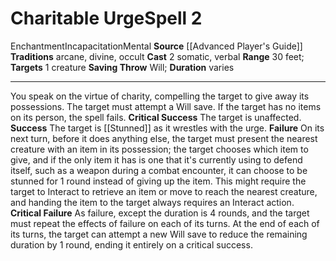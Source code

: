 ﻿---
actions: '[two-actions]'
area: null
bloodline: null
component:
- Somatic
- Verbal
cost: null
deity: null
domain: null
duration: varies
element: null
heighten: null
heighten_level: '2'
id: '677'
lesson: null
level: '2'
mystery: null
name: Charitable Urge
patron_theme: null
range: 30 feet
rarity: Common
requirement: null
saving_throw: Will
school: Enchantment
source: '[[DATABASE/source/Advanced Player''s Guide|Advanced Player''s Guide]]'
target: 1 creature
tradition:
- Arcane
- Divine
- Occult
trait:
- '[[DATABASE/trait/Enchantment|Enchantment]]'
- '[[DATABASE/trait/Incapacitation|Incapacitation]]'
- '[[DATABASE/trait/Mental|Mental]]'
trigger: null
type: Spell

---
# Charitable Urge<span class="item-type">Spell 2</span>

<span class="item-trait">Enchantment</span><span class="item-trait">Incapacitation</span><span class="item-trait">Mental</span>
**Source** [[Advanced Player's Guide]] 
**Traditions** arcane, divine, occult
**Cast** <span class="action-icon">2</span> somatic, verbal
**Range** 30 feet; **Targets** 1 creature
**Saving Throw** Will; **Duration** varies

---
You speak on the virtue of charity, compelling the target to give away its possessions. The target must attempt a Will save. If the target has no items on its person, the spell fails.
**Critical Success** The target is unaffected.
**Success** The target is [[Stunned]] as it wrestles with the urge.
**Failure** On its next turn, before it does anything else, the target must present the nearest creature with an item in its possession; the target chooses which item to give, and if the only item it has is one that it's currently using to defend itself, such as a weapon during a combat encounter, it can choose to be stunned for 1 round instead of giving up the item. This might require the target to Interact to retrieve an item or move to reach the nearest creature, and handing the item to the target always requires an Interact action.
**Critical Failure** As failure, except the duration is 4 rounds, and the target must repeat the effects of failure on each of its turns. At the end of each of its turns, the target can attempt a new Will save to reduce the remaining duration by 1 round, ending it entirely on a critical success.
